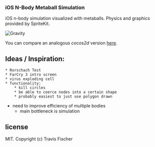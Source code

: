 ### iOS N-Body Metaball Simulation

iOS n-body simulation visualized with metaballs. Physics and graphics provided by SpriteKit.

![Gravity](https://raw.github.com/fisch0920/Gravity-cocos2d/master/Images/demo.gif)

You can compare an analogous *cocos2d* version [here](https://github.com/fisch0920/Gravity-cocos2d).

## Ideas / Inspiration:
    * Rorschach Test
    * FarCry 3 intro screen
    * virus exploding cell
    * functionality:
        * kill circles
        * be able to coerce nodes into a certain shape
        * probably easiest to just use polygon drawn

* need to improve efficiency of multiple bodies
    * main bottleneck is simulation

## license

MIT. Copyright (c) Travis Fischer
